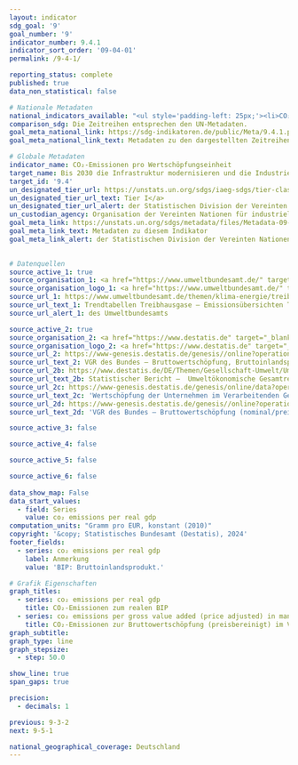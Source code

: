 ```yaml
---
layout: indicator    
sdg_goal: '9'    
goal_number: '9'    
indicator_number: 9.4.1    
indicator_sort_order: '09-04-01'    
permalink: /9-4-1/    

reporting_status: complete    
published: true    
data_non_statistical: false    

# Nationale Metadaten    
national_indicators_available: "<ul style='padding-left: 25px;'><li>CO₂-Emissionen zum realen BIP</li> <li> CO₂-Emissionen zur Bruttowertschöpfung (preisbereinigt) im Verarbeitenden Gewerbe</li></ul>"    
comparison_sdg: Die Zeitreihen entsprechen den UN-Metadaten.    
goal_meta_national_link: https://sdg-indikatoren.de/public/Meta/9.4.1.pdf
goal_meta_national_link_text: Metadaten zu den dargestellten Zeitreihen    

# Globale Metadaten    
indicator_name: CO₂-Emissionen pro Wertschöpfungseinheit    
target_name: Bis 2030 die Infrastruktur modernisieren und die Industrien nachrüsten, um sie nachhaltig zu machen, mit effizienterem Ressourceneinsatz und unter vermehrter Nutzung sauberer und umweltverträglicher Technologien und Industrieprozesse, wobei alle Länder Maßnahmen entsprechend ihren jeweiligen Kapazitäten ergreifen    
target_id: '9.4'    
un_designated_tier_url: https://unstats.un.org/sdgs/iaeg-sdgs/tier-classification/'    
un_designated_tier_url_text: Tier I</a>    
un_designated_tier_url_alert: der Statistischen Division der Vereinten Nationen    
un_custodian_agency: Organisation der Vereinten Nationen für industrielle Entwicklung (UNIDO)<br>Internationale Energieagentur (IEA)    
goal_meta_link: https://unstats.un.org/sdgs/metadata/files/Metadata-09-04-01.pdf    
goal_meta_link_text: Metadaten zu diesem Indikator    
goal_meta_link_alert: der Statistischen Division der Vereinten Nationen    
    

# Datenquellen
source_active_1: true
source_organisation_1: <a href="https://www.umweltbundesamt.de/" target="_blank" onclick="return confirm_alert('des Umweltbundesamts','De');"> Umweltbundesamt (UBA) </a>
source_organisation_logo_1: <a href="https://www.umweltbundesamt.de/" target="_blank" onclick="return confirm_alert('des Umweltbundesamts','De');"><img src="https://sdg-indikatoren.de/public/OrgImgDe/uba.png" alt="Logo uba" style="height:60px; width:148px"/></a>
source_url_1: https://www.umweltbundesamt.de/themen/klima-energie/treibhausgas-emissionen
source_url_text_1: Trendtabellen Treibhausgase – Emissionsübersichten Treibhausgase Emissionsentwicklung
source_url_alert_1: des Umweltbundesamts

source_active_2: true
source_organisation_2: <a href="https://www.destatis.de" target="_blank"> Statistisches Bundesamt (Destatis) </a>
source_organisation_logo_2: <a href="https://www.destatis.de" target="_blank"><img src="https://sdg-indikatoren.de/public/OrgImgDe/destatis.png" alt="Logo destatis" style="height:60px; width:148px"/></a>
source_url_2: https://www-genesis.destatis.de/genesis//online?operation=table&code=81000-0001&bypass=true&language=de
source_url_text_2: VGR des Bundes – Bruttowertschöpfung, Bruttoinlandsprodukt (nominal/preisbereinigt) – GENESIS online 81000-0001
source_url_2b: https://www.destatis.de/DE/Themen/Gesellschaft-Umwelt/Umwelt/UGR/energiefluesse-emissionen/_inhalt.html#sprg396050
source_url_text_2b: Statistischer Bericht –  Umweltökonomische Gesamtrechnungen (UGR) – Luftemissionsrechnung
source_url_2c: https://www-genesis.destatis.de/genesis/online/data?operation=table&code=42251-0001&bypass=true&language=de
source_url_text_2c: 'Wertschöpfung der Unternehmen im Verarbeitenden Gewerbe: Deutschland,<br>Jahre, Wirtschaftszweige – GENESIS online 42251-0001'
source_url_2d: https://www-genesis.destatis.de/genesis//online?operation=table&code=81000-0103&bypass=true&language=de
source_url_text_2d: 'VGR des Bundes – Bruttowertschöpfung (nominal/preisbereinigt): Wirtschaftsbereiche – GENESIS online 81000-0103'

source_active_3: false

source_active_4: false

source_active_5: false

source_active_6: false
    
data_show_map: False    
data_start_values: 
  - field: Series
    value: co₂ emissions per real gdp    
computation_units: "Gramm pro EUR, konstant (2010)"    
copyright: '&copy; Statistisches Bundesamt (Destatis), 2024'    
footer_fields:
  - series: co₂ emissions per real gdp
    label: Anmerkung
    value: 'BIP: Bruttoinlandsprodukt.'    

# Grafik Eigenschaften    
graph_titles:
  - series: co₂ emissions per real gdp
    title: CO₂-Emissionen zum realen BIP
  - series: co₂ emissions per gross value added (price adjusted) in manufacturing industries
    title: CO₂-Emissionen zur Bruttowertschöpfung (preisbereinigt) im Verarbeitenden Gewerbe
graph_subtitle:     
graph_type: line
graph_stepsize: 
  - step: 50.0    

show_line: true
span_gaps: true

precision:
  - decimals: 1    

previous: 9-3-2    
next: 9-5-1    

national_geographical_coverage: Deutschland    
---
```


<span></span>
